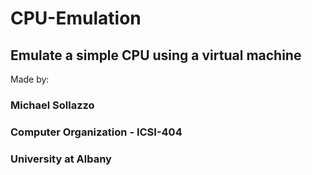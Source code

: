 # CPU-Emulation
Emulate a simple CPU using a virtual machine
--
Made by:
### Michael Sollazzo
### Computer Organization - ICSI-404
### University at Albany

